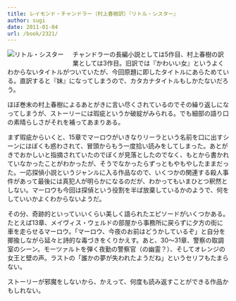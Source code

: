 ```yaml
---
title: レイモンド・チャンドラー（村上春樹訳）『リトル・シスター』
author: sugi
date: 2011-01-04
url: /book/2321/
---
```

<a href="http://www.amazon.co.jp/exec/obidos/ASIN/4152091789/chezsugi-22/ref=nosim/" name="amazletlink" target="_blank"><img src="http://i0.wp.com/ecx.images-amazon.com/images/I/4120uwldZcL._SL160_.jpg?w=660" alt="リトル・シスター" class="alignleft" style="float: left; margin: 0 20px 20px 0;" data-recalc-dims="1" /></a>

チャンドラーの長編小説としては5作目、村上春樹の訳業としては3作目。旧訳では『かわいい女』というよくわからないタイトルがついていたが、今回原題に即したタイトルにあらためている。直訳すると『妹』になってしまうので、カタカナタイトルもしかたないだろう。

ほぼ巻末の村上春樹によるあとがきに言い尽くされているのでその繰り返しになってしまうが、ストーリーには瑕疵というか破綻がみられる。でも細部の語り口の素晴らしさがそれを補ってあまりある。

まず瑕疵からいくと、15章でマーロウがいきなりリーラという名前を口に出すシーンにはぼくも惑わされて、冒頭からもう一度拾い読みをしてしまった。あとがきでおかしいと指摘されていたのでぼくが見落としたのでなく、もとから書かれていなかったことがわかったが、そうでなかったらずっともやもやしたままだった。一応探偵小説というジャンルに入る作品なので、いくつかの関連する殺人事件があって最後には真犯人が明らかになるのだが、わかってもいまひとつ釈然としない。マーロウも今回は探偵という役割を半ば放棄しているかのようで、何をしていいかよくわからないようだ。

その分、奇跡的といっていいくらい美しく語られたエピソードがいくつかある。たとえば13章、メイヴィス・ウェルドの部屋から事務所に戻らずに夕方の街に車を走らせるマーロウ。「マーロウ、今夜のお前はどうかしているぞ」と自分を揶揄しながら延々と詩的な毒づきをくりかえす。あと、30〜31章、警察の取調室のシーン。モーツァルトを弾く夜勤の警察官（の幽霊？）、そしてオレンジの女王と壁の声。ラストの「誰かの夢が失われたようだね」というセリフもたまらない。

ストーリーが邪魔をしないから、かえって、何度も読み返すことができる作品かもしれない。

